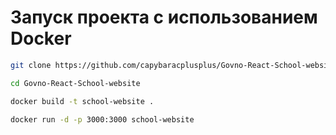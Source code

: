 # Запуск проекта с использованием Docker
```bash
git clone https://github.com/capybaracplusplus/Govno-React-School-website.git

cd Govno-React-School-website

docker build -t school-website .

docker run -d -p 3000:3000 school-website
```